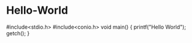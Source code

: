 # Hello-World

#include<stdio.h>
#include<conio.h>
void main()
{
 printf("Hello World");
 getch();
}
